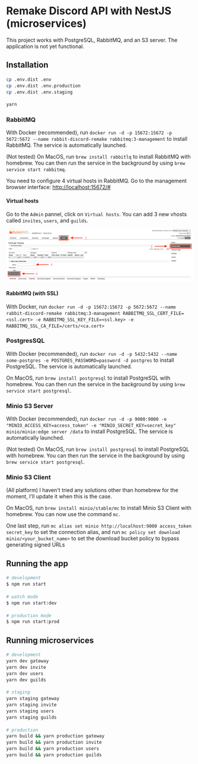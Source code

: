 # Remake Discord API with NestJS (microservices)

This project works with PostgreSQL, RabbitMQ, and an S3 server.
The application is not yet functional.

## Installation

```bash
cp .env.dist .env
cp .env.dist .env.production
cp .env.dist .env.staging

yarn
```

### RabbitMQ

With Docker (recommended), run `docker run -d -p 15672:15672 -p 5672:5672 --name rabbit-discord-remake rabbitmq:3-management` to install RabbitMQ.
The service is automatically launched.

(Not tested)
On MacOS, run `brew install rabbitlq` to install RabbitMQ with homebrew.
You can then run the service in the background by using `brew service start rabbitmq`.

You need to configure 4 virtual hosts in RabbitMQ.
Go to the management browser interface:
[http://localhost:15672/#](http://localhost:15672/#)

#### Virtual hosts

Go to the `Admin` pannel, click on `Virtual hosts`. 
You can add 3 new vhosts called `invites`, `users`, and `guilds`.

![virtual hosts](./doc/rabbitmq_vhosts.png)

#### RabbitMQ (with SSL)

With Docker, run `docker run -d -p 15672:15672 -p 5672:5672 --name rabbit-discord-remake rabbitmq:3-management RABBITMQ_SSL_CERT_FILE=<ssl.cert> -e RABBITMQ_SSL_KEY_FILE=<ssl.key> -e RABBITMQ_SSL_CA_FILE=/certs/<ca.cert>`

### PostgresSQL

With Docker (recommended), run `docker run -d -p 5432:5432 --name some-postgres -e POSTGRES_PASSWORD=password -d postgres` to install PostgreSQL.
The service is automatically launched.

On MacOS, run `brew install postgresql` to install PostgreSQL with homebrew.
You can then run the service in the background by using `brew service start postgresql`.

### Minio S3 Server

With Docker (recommended), run `docker run -d -p 9000:9000 -e "MINIO_ACCESS_KEY=access_token" -e "MINIO_SECRET_KEY=secret_key" minio/minio:edge server /data` to install PostgreSQL.
The service is automatically launched.

(Not tested)
On MacOS, run `brew install postgresql` to install PostgreSQL with homebrew.
You can then run the service in the background by using `brew service start postgresql`.

### Minio S3 Client

(All platform)
I haven't tried any solutions other than homebrew for the moment, I'll update it when this is the case.

On MacOS, run `brew install minio/stable/mc` to install Minio S3 Client with homebrew.
You can now use the command `mc`.

One last step, run `mc alias set minio http://localhost:9000 access_token secret_key` to set the connection alias,
and run `mc policy set download minio/<your_bucket_name>` to set the download bucket policy to bypass generating signed URLs 

## Running the app

```bash
# development
$ npm run start

# watch mode
$ npm run start:dev

# production mode
$ npm run start:prod
```

## Running microservices

```bash
# development
yarn dev gateway
yarn dev invite
yarn dev users
yarn dev guilds

# staging
yarn staging gateway
yarn staging invite
yarn staging users
yarn staging guilds

# production
yarn build && yarn production gateway
yarn build && yarn production invite
yarn build && yarn production users
yarn build && yarn production guilds
```